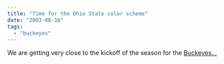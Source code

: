 ```yaml
---
title: "Time for the Ohio State color scheme"
date: "2003-08-16"
tags: 
  - "buckeyes"
---
```


We are getting very close to the kickoff of the season for the [Buckeyes...](http://ohiostatebuckeyes.ocsn.com/ "OhioStateBuckeyes.com : The Official Web Site of Ohio State Athletics")
